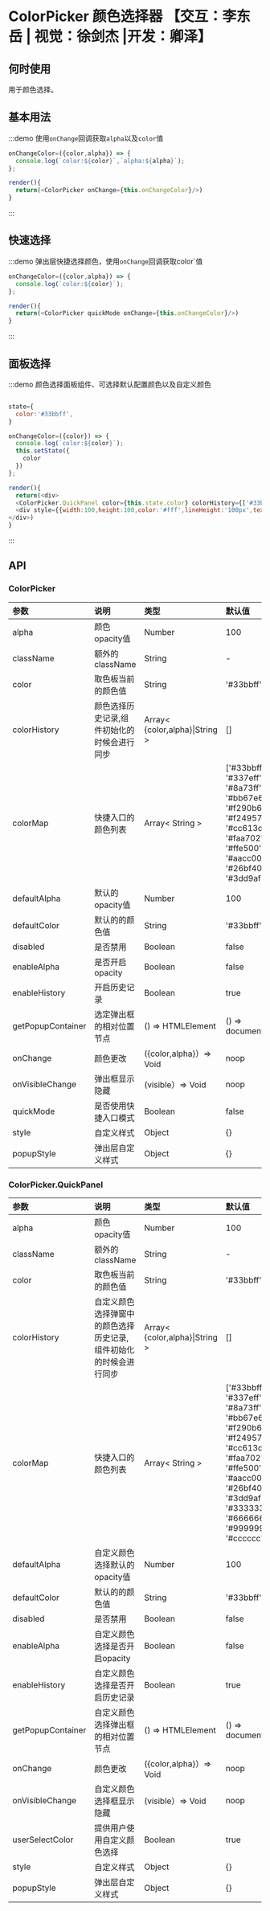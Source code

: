 # ColorPicker 颜色选择器 【交互：李东岳 | 视觉：徐剑杰 |开发：卿泽】

## 何时使用

用于颜色选择。

## 基本用法

:::demo 使用`onChange`回调获取`alpha`以及`color`值

```js
onChangeColor=({color,alpha}) => {
  console.log(`color:${color}`,`alpha:${alpha}`);
};

render(){
  return(<ColorPicker onChange={this.onChangeColor}/>)
}
```
:::

## 快速选择

:::demo 弹出层快捷选择颜色，使用`onChange`回调获取color`值

```js
onChangeColor=({color,alpha}) => {
  console.log(`color:${color}`);
};

render(){
  return(<ColorPicker quickMode onChange={this.onChangeColor}/>)
}
```
:::

## 面板选择

:::demo 颜色选择面板组件、可选择默认配置颜色以及自定义颜色

```js

state={
  color:'#33bbff',
}

onChangeColor=({color}) => {
  console.log(`color:${color}`);
  this.setState({
    color
  })
};

render(){
  return(<div>
  <ColorPicker.QuickPanel color={this.state.color} colorHistory={['#33bbff']} onChange={this.onChangeColor}/>
  <div style={{width:100,height:100,color:'#fff',lineHeight:'100px',textAlign:'center',margin:'10px 0',background:this.state.color}}>已选中颜色</div>
</div>)
}
```
:::

## API

### ColorPicker

| 参数                 |说明                                                 | 类型                                                                      | 默认值                                               |
|:---------------------|:------------------------------------------------------------|:--------------------------------------------------------------------------|:------------------------------------------------------|
| alpha                | 颜色opacity值                                       |Number                                                                    | 100                                                 | 
| className            | 额外的className                    |String                                                                    | -                                                  | 
| color                | 取色板当前的颜色值                        |String                                                                    | '#33bbff'                                            | 
| colorHistory         | 颜色选择历史记录,组件初始化的时候会进行同步                              |Array< {color,alpha}\|String >                                                               | []                                                  |
| colorMap             | 快捷入口的颜色列表                                |Array< String >                                                               | ['#33bbff', '#337eff', '#8a73ff', '#bb67e6', '#f290b6', '#f24957', '#cc613d', '#faa702', '#ffe500', '#aacc00', '#26bf40', '#3dd9af']                                                  |
| defaultAlpha         | 默认的opacity值                                        |Number                                                                    | 100                                                | 
| defaultColor         | 默认的的颜色值                        |String                                                                    | '#33bbff'                                             | 
| disabled             | 是否禁用                                |Boolean                                                               | false                                                  |
| enableAlpha          | 是否开启opacity                                      |Boolean                                                                   | false                                                |
| enableHistory        | 开启历史记录                                     |Boolean                                                                    |     true                                                  | 
| getPopupContainer    | 选定弹出框的相对位置节点                   |() => HTMLElement                                                        | () => document.body                   | 
| onChange             | 颜色更改                                           |({color,alpha}）=> Void                                                                  | noop                                                  | 
| onVisibleChange      | 弹出框显示隐藏                               |(visible）=> Void                                                                  | noop                                                  | 
| quickMode            | 是否使用快捷入口模式                                |Boolean                                                               | false                                                  |
| style                | 自定义样式                                |Object                                                               | {}                                                  |
| popupStyle           | 弹出层自定义样式                                |Object                                                               | {}                                                  |

### ColorPicker.QuickPanel

| 参数                 |说明                                                 | 类型                                                                      | 默认值                                               |
|:---------------------|:------------------------------------------------------------|:--------------------------------------------------------------------------|:------------------------------------------------------|
| alpha                | 颜色opacity值                                       |Number                                                                    | 100                                                 | 
| className            | 额外的className                    |String                                                                    | -                                                  | 
| color                | 取色板当前的颜色值                        |String                                                                    | '#33bbff'                                            | 
| colorHistory         | 自定义颜色选择弹窗中的颜色选择历史记录,组件初始化的时候会进行同步                              |Array< {color,alpha}\|String >                                                               | []                                                  |
| colorMap             | 快捷入口的颜色列表                                |Array< String >                                                               | ['#33bbff', '#337eff', '#8a73ff', '#bb67e6', '#f290b6', '#f24957', '#cc613d', '#faa702', '#ffe500', '#aacc00', '#26bf40', '#3dd9af', '#333333', '#666666', '#999999', '#cccccc']                                                  |
| defaultAlpha         | 自定义颜色选择默认的opacity值                                        |Number                                                                    | 100                                                | 
| defaultColor         | 默认的的颜色值                        |String                                                                    | '#33bbff'                                             | 
| disabled             | 是否禁用                                |Boolean                                                               | false                                                  |
| enableAlpha          | 自定义颜色选择是否开启opacity                                      |Boolean                                                                   | false                                                |
| enableHistory        | 自定义颜色选择是否开启历史记录                                     |Boolean                                                                    |     true                                                  | 
| getPopupContainer    | 自定义颜色选择弹出框的相对位置节点                   |() => HTMLElement                                                        | () => document.body                   | 
| onChange             | 颜色更改                                           |({color,alpha}）=> Void                                                                  | noop                                                  | 
| onVisibleChange      | 自定义颜色选择框显示隐藏                               |(visible）=> Void                                                                  | noop                                                  | 
| userSelectColor      | 提供用户使用自定义颜色选择                                |Boolean                                                               | true                                                  |
| style                | 自定义样式                                |Object                                                               | {}                                                  |
| popupStyle           | 弹出层自定义样式                                |Object                                                               | {}                                                  |
